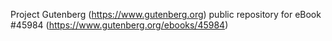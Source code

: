 Project Gutenberg (https://www.gutenberg.org) public repository for eBook #45984 (https://www.gutenberg.org/ebooks/45984)

